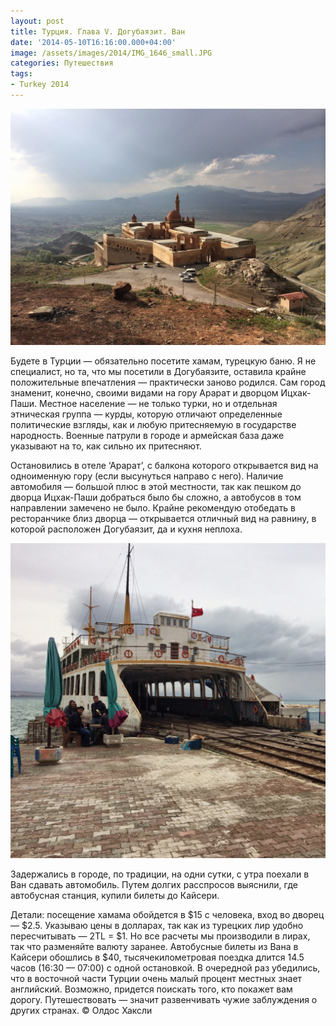 ```yaml
---
layout: post
title: Турция. Глава V. Догубаязит. Ван
date: '2014-05-10T16:16:00.000+04:00'
image: /assets/images/2014/IMG_1646_small.JPG
categories: Путешествия
tags:
- Turkey 2014
---
```


![](/assets/images/2014/IMG_1628.JPG)

Будете в Турции — обязательно посетите хамам, турецкую баню. Я не специалист, но та, что мы посетили в Догубаязите, оставила крайне положительные впечатления — практически заново родился. Сам город знаменит, конечно, своими видами на гору Арарат и дворцом Ицхак-Паши. Местное население — не только турки, но и отдельная этническая группа — курды, которую отличают определенные политические взгляды, как и любую притесняемую в государстве народность. Военные патрули в городе и армейская база даже указывают на то, как сильно их притесняют.

Остановились в отеле ‘Арарат’, с балкона которого открывается вид на одноименную гору (если высунуться направо с него). Наличие автомобиля — большой плюс в этой местности, так как пешком до дворца Ицхак-Паши добраться было бы сложно, а автобусов в том направлении замечено не было. Крайне рекомендую отобедать в ресторанчике близ дворца — открывается отличный вид на равнину, в которой расположен Догубаязит, да и кухня неплоха.


![](/assets/images/2014/IMG_1646.JPG)

Задержались в городе, по традиции, на одни сутки, с утра поехали в Ван сдавать автомобиль. Путем долгих расспросов выяснили, где автобусная станция, купили билеты до Кайсери.

Детали: посещение хамама обойдется в $15 с человека, вход во дворец — $2.5. Указываю цены в долларах, так как из турецких лир удобно пересчитывать — 2TL = $1. Но все расчеты мы производили в лирах, так что разменяйте валюту заранее. Автобусные билеты из Вана в Кайсери обошлись в $40, тысячекилометровая поездка длится 14.5 часов (16:30 — 07:00) с одной остановкой. В очередной раз убедились, что в восточной части Турции очень малый процент местных знает английский. Возможно, придется поискать того, кто покажет вам дорогу.
Путешествовать — значит развенчивать чужие заблуждения о других странах. © Олдос Хаксли